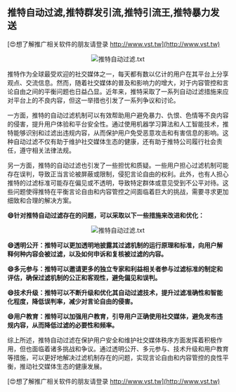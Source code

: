 ## **推特自动过滤,推特群发引流,推特引流王,推特暴力发送**

[😍想了解推广相关软件的朋友请登录 http://www.vst.tw](http://www.vst.tw)

 <center><img src="https://vst.tw/MP4/tuiguang/png/2.png" alt="推特自动过滤.txt"></center>

推特作为全球最受欢迎的社交媒体之一，每天都有数以亿计的用户在其平台上分享观点、交流信息。然而，随着社交媒体的普及和影响力的增大，对于内容管控和言论自由之间的平衡问题也日益凸显。近年来，推特采取了一系列自动过滤措施来应对平台上的不良内容，但这一举措也引发了一系列争议和讨论。

一方面，推特的自动过滤机制可以有效帮助用户避免暴力、仇恨、色情等不良内容的侵害，提升用户体验和平台安全性。通过使用机器学习算法和人工智能技术，推特能够识别和过滤出违规内容，从而保护用户免受恶意攻击和有害信息的影响。这种自动过滤不仅有助于维护社交媒体生态的健康，还有助于推特公司履行社会责任，遵守相关法律法规。

另一方面，推特的自动过滤也引发了一些担忧和质疑。一些用户担心过滤机制可能存在误判，导致正当言论被屏蔽或限制，侵犯言论自由的权利。此外，也有人担心推特的过滤标准可能存在偏见或不透明，导致特定群体或意见受到不公平对待。这些问题使得推特在平衡言论自由和内容管控之间面临着巨大的挑战，需要寻求更加细致和合理的解决方案。

**😄针对推特自动过滤存在的问题，可以采取以下一些措施来改进和优化：**

 <center><img src="https://vst.tw/MP4/tuiguang/png/2.png" alt="推特自动过滤.txt"></center>

**😄透明公开：推特可以更加透明地披露其过滤机制的运行原理和标准，向用户解释何种内容会被过滤，以及如何申诉和复核被过滤的内容。**

**😄多元参与：推特可以邀请更多的独立专家和利益相关者参与过滤标准的制定和评估，确保过滤机制的公正和客观性，避免偏见和误判。**

**😄技术升级：推特可以不断升级和优化其自动过滤技术，提升过滤准确性和智能化程度，降低误判率，减少对言论自由的侵害。**

**😄用户教育：推特可以加强用户教育，引导用户正确使用社交媒体，避免发布违规内容，从而降低过滤的必要性和频率。**

综上所述，推特自动过滤在保护用户安全和维护社交媒体秩序方面发挥着积极作用，但也面临着诸多挑战和争议。通过透明公开、多元参与、技术升级和用户教育等措施，可以更好地解决过滤机制存在的问题，实现言论自由和内容管控的良性平衡，推动社交媒体生态的健康发展。

[😍想了解推广相关软件的朋友请登录 http://www.vst.tw](http://www.vst.tw)



